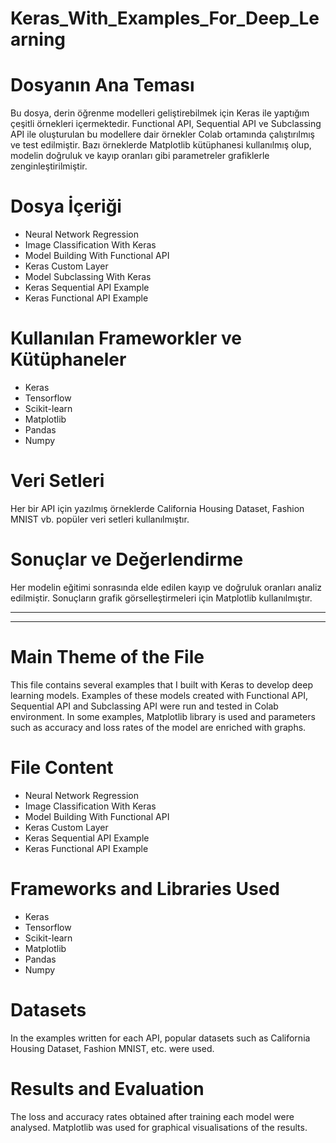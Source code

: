 # Keras_With_Examples_For_Deep_Learning

# Dosyanın Ana Teması
Bu dosya, derin öğrenme modelleri geliştirebilmek için Keras ile yaptığım çeşitli örnekleri içermektedir. Functional API, Sequential API ve Subclassing API ile oluşturulan bu modellere dair örnekler Colab ortamında çalıştırılmış ve test edilmiştir. Bazı örneklerde Matplotlib kütüphanesi kullanılmış olup, modelin doğruluk ve kayıp oranları gibi parametreler grafiklerle zenginleştirilmiştir. 

# Dosya İçeriği
<ul>
  <li>Neural Network Regression</li>
  <li>Image Classification With Keras</li>
  <li>Model Building With Functional API</li>
  <li>Keras Custom Layer</li>
  <li>Model Subclassing With Keras</li>
  <li>Keras Sequential API Example</li>
  <li>Keras Functional API Example</li>
</ul>

# Kullanılan Frameworkler ve Kütüphaneler
<ul>
  <li>Keras</li>
  <li>Tensorflow</li>
  <li>Scikit-learn</li>
  <li>Matplotlib</li>
  <li>Pandas</li>
  <li>Numpy</li>
</ul>

# Veri Setleri
Her bir API için yazılmış örneklerde California Housing Dataset, Fashion MNIST vb. popüler veri setleri kullanılmıştır.

# Sonuçlar ve Değerlendirme
Her modelin eğitimi sonrasında elde edilen kayıp ve doğruluk oranları analiz edilmiştir. Sonuçların grafik görselleştirmeleri için Matplotlib kullanılmıştır.

----
----

# Main Theme of the File
This file contains several examples that I built with Keras to develop deep learning models. Examples of these models created with Functional API, Sequential API and Subclassing API were run and tested in Colab environment. In some examples, Matplotlib library is used and parameters such as accuracy and loss rates of the model are enriched with graphs.

# File Content
<ul>
  <li>Neural Network Regression</li>
  <li>Image Classification With Keras</li>
  <li>Model Building With Functional API</li>
  <li>Keras Custom Layer</li>
  <li>Keras Sequential API Example</li>
  <li>Keras Functional API Example</li>
</ul>

# Frameworks and Libraries Used
<ul>
  <li>Keras</li>
  <li>Tensorflow</li>
  <li>Scikit-learn</li>
  <li>Matplotlib</li>
  <li>Pandas</li>
  <li>Numpy</li>
</ul>

# Datasets
In the examples written for each API, popular datasets such as California Housing Dataset, Fashion MNIST, etc. were used.

# Results and Evaluation
The loss and accuracy rates obtained after training each model were analysed. Matplotlib was used for graphical visualisations of the results.
